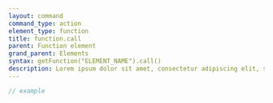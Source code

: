 ```yaml
---
layout: command
command_type: action
element_type: function
title: function.call
parent: Function element
grand_parent: Elements
syntax: getFunction("ELEMENT_NAME").call()
description: Lorem ipsum dolor sit amet, consectetur adipiscing elit, sed do eiusmod tempor incididunt ut labore et dolore magna aliqua. Ut enim ad minim veniam, quis nostrud exercitation ullamco laboris nisi ut aliquip ex ea commodo consequat.
---
```


```javascript
// example
```